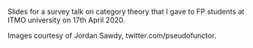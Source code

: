 Slides for a survey talk on category theory that I gave to FP students at ITMO university on 17th April 2020.

Images courtesy of Jordan Sawdy, twitter.com/pseudofunctor.
